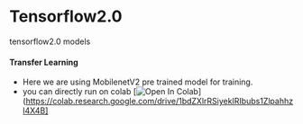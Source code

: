 # Tensorflow2.0
tensorflow2.0 models

#### Transfer Learning
-  Here we are using MobilenetV2 pre trained model for training.
-  you can directly run on colab
[![Open In Colab](https://colab.research.google.com/assets/colab-badge.svg)](https://colab.research.google.com/drive/1bdZXlrRSiyekIRIbubs1Zlpahhzl4X4B]

